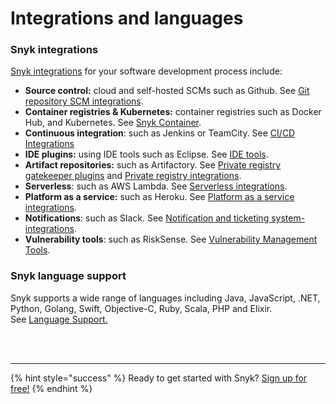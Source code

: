 # Integrations and languages

### Snyk integrations

[Snyk integrations](https://docs.snyk.io/integrations) for your software development process include:

* **Source control:** cloud and self-hosted SCMs such as Github. See [Git repository SCM integrations](https://support.snyk.io/hc/en-us/sections/360001138098-Git-repository-SCM-integrations).
* **Container registries & Kubernetes:** container registries such as Docker Hub, and Kubernetes. See [Snyk Container](https://docs.snyk.io/snyk-container).
* **Continuous integration**: such as Jenkins or TeamCity. See [CI/CD Integrations](https://support.snyk.io/hc/en-us/sections/360001152577-CI-CD-integrations)
* **IDE plugins:** using IDE tools such as Eclipse. See [IDE tools](https://docs.snyk.io/integrations/ide-tools).
* **Artifact repositories:** such as Artifactory. See [Private registry gatekeeper plugins](https://support.snyk.io/hc/en-us/sections/360004237917-Private-registry-gatekeeper-plugins) and [Private registry integrations](https://support.snyk.io/hc/en-us/sections/360001138158-Private-registry-integrations).
* **Serverless**: such as AWS Lambda. See [Serverless integrations](https://docs.snyk.io/integrations/serverless-integrations).
* **Platform as a service:** such as Heroku. See [Platform as a service integrations](https://support.snyk.io/hc/en-us/sections/360001152597-Platform-as-a-service-integrations). 
* **Notifications**: such as Slack. See [Notification and ticketing system-integrations](https://docs.snyk.io/integrations/notifications-ticketing-system-integrations).
* **Vulnerability tools**: such as RiskSense. See [Vulnerability Management Tools](https://support.snyk.io/hc/en-us/sections/360003642858-Vulnerability-Management-Tools).

### Snyk language support

Snyk supports a wide range of languages including Java, JavaScript, .NET, Python, Golang, Swift, Objective-C, Ruby, Scala, PHP and Elixir.  
See [Language Support.](https://support.snyk.io/hc/en-us/categories/360000456257-Language-support)

 
<br><br><hr>

{% hint style="success" %}
Ready to get started with Snyk? [Sign up for free!](https://snyk.io/login?cta=sign-up&loc=footer&page=support_docs_page)
{% endhint %}